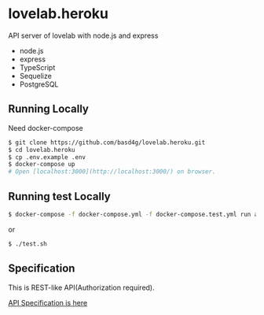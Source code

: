 # lovelab.heroku

API server of lovelab with node.js and express

- node.js
 - express
 - TypeScript
 - Sequelize
- PostgreSQL

## Running Locally

Need docker-compose

```sh
$ git clone https://github.com/basd4g/lovelab.heroku.git
$ cd lovelab.heroku
$ cp .env.example .env
$ docker-compose up
# Open [localhost:3000](http://localhost:3000/) on browser.
```

## Running test Locally

```sh
$ docker-compose -f docker-compose.yml -f docker-compose.test.yml run app
```

or

```sh
$ ./test.sh
```

## Specification

This is REST-like API(Authorization required).

[API Specification is here](documents/specification/index.md)

